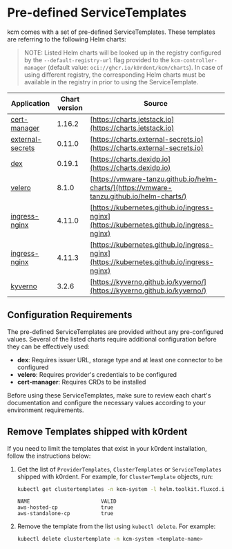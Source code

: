 # Pre-defined ServiceTemplates

kcm comes with a set of pre-defined ServiceTemplates. These templates are referring to the following Helm charts:

> NOTE:
> Listed Helm charts will be looked up in the registry configured by the `--default-registry-url`
> flag provided to the `kcm-controller-manager` (default value: `oci://ghcr.io/k0rdent/kcm/charts`).
> In case of using different registry, the corresponding Helm charts must be available
> in the registry in prior to using the ServiceTemplate.

| Application                                             | Chart version | Source                                                                                     |
|---------------------------------------------------------|---------------|--------------------------------------------------------------------------------------------|
| [cert-manager](https://cert-manager.io/)                | 1.16.2        | [https://charts.jetstack.io](https://charts.jetstack.io)                                   |
| [external-secrets](https://external-secrets.io/latest/) | 0.11.0        | [https://charts.external-secrets.io](https://charts.external-secrets.io)                   |
| [dex](https://dexidp.io/)                               | 0.19.1        | [https://charts.dexidp.io](https://charts.dexidp.io)                                       |
| [velero](https://velero.io/)                            | 8.1.0         | [https://vmware-tanzu.github.io/helm-charts/](https://vmware-tanzu.github.io/helm-charts/) |
| [ingress-nginx](https://kubernetes.io/)                 | 4.11.0        | [https://kubernetes.github.io/ingress-nginx](https://kubernetes.github.io/ingress-nginx)   |
| [ingress-nginx](https://kubernetes.io/)                 | 4.11.3        | [https://kubernetes.github.io/ingress-nginx](https://kubernetes.github.io/ingress-nginx)   |
| [kyverno](https://kyverno.io/)                          | 3.2.6         | [https://kyverno.github.io/kyverno/](https://kyverno.github.io/kyverno/)                   |

## Configuration Requirements

The pre-defined ServiceTemplates are provided without any pre-configured values. Several of the listed charts require additional configuration before they can be effectively used:

- **dex**: Requires issuer URL, storage type and at least one connector to be configured
- **velero**: Requires provider's credentials to be configured
- **cert-manager**: Requires CRDs to be installed

Before using these ServiceTemplates, make sure to review each chart's documentation and configure the necessary values according to your environment requirements.

## Remove Templates shipped with k0rdent

If you need to limit the templates that exist in your k0rdent installation, follow the instructions below:

1. Get the list of `ProviderTemplates`, `ClusterTemplates` or `ServiceTemplates` shipped with k0rdent. For example,
for `ClusterTemplate` objects, run:

    ```bash
    kubectl get clustertemplates -n kcm-system -l helm.toolkit.fluxcd.io/name=kcm-templates
    ```
    ```console
    NAME                       VALID
    aws-hosted-cp              true
    aws-standalone-cp          true
    ```

2. Remove the template from the list using `kubectl delete`. For example:

    ```bash
    kubectl delete clustertemplate -n kcm-system <template-name>
    ```